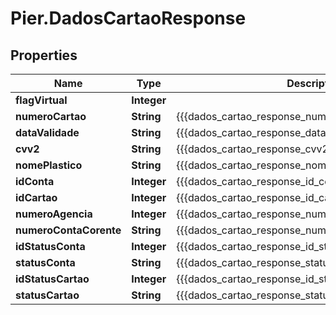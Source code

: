 # Pier.DadosCartaoResponse

## Properties
Name | Type | Description | Notes
------------ | ------------- | ------------- | -------------
**flagVirtual** | **Integer** |  | [optional] 
**numeroCartao** | **String** | {{{dados_cartao_response_numero_cartao_value}}} | [optional] 
**dataValidade** | **String** | {{{dados_cartao_response_data_validade_value}}} | [optional] 
**cvv2** | **String** | {{{dados_cartao_response_cvv2_value}}} | [optional] 
**nomePlastico** | **String** | {{{dados_cartao_response_nome_plastico_value}}} | [optional] 
**idConta** | **Integer** | {{{dados_cartao_response_id_conta_value}}} | [optional] 
**idCartao** | **Integer** | {{{dados_cartao_response_id_cartao_value}}} | [optional] 
**numeroAgencia** | **Integer** | {{{dados_cartao_response_numero_agencia_value}}} | [optional] 
**numeroContaCorente** | **String** | {{{dados_cartao_response_numero_conta_corente_value}}} | [optional] 
**idStatusConta** | **Integer** | {{{dados_cartao_response_id_status_conta_value}}} | [optional] 
**statusConta** | **String** | {{{dados_cartao_response_status_conta_value}}} | [optional] 
**idStatusCartao** | **Integer** | {{{dados_cartao_response_id_status_cartao_value}}} | [optional] 
**statusCartao** | **String** | {{{dados_cartao_response_status_cartao_value}}} | [optional] 


